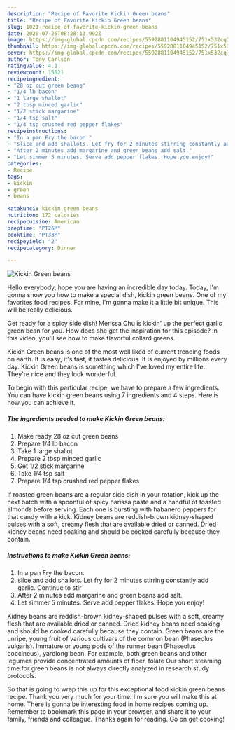 ```yaml
---
description: "Recipe of Favorite Kickin Green beans"
title: "Recipe of Favorite Kickin Green beans"
slug: 1021-recipe-of-favorite-kickin-green-beans
date: 2020-07-25T08:28:13.992Z
image: https://img-global.cpcdn.com/recipes/5592881104945152/751x532cq70/kickin-green-beans-recipe-main-photo.jpg
thumbnail: https://img-global.cpcdn.com/recipes/5592881104945152/751x532cq70/kickin-green-beans-recipe-main-photo.jpg
cover: https://img-global.cpcdn.com/recipes/5592881104945152/751x532cq70/kickin-green-beans-recipe-main-photo.jpg
author: Tony Carlson
ratingvalue: 4.1
reviewcount: 15021
recipeingredient:
- "28 oz cut green beans"
- "1/4 lb bacon"
- "1 large shallot"
- "2 tbsp minced garlic"
- "1/2 stick margarine"
- "1/4 tsp salt"
- "1/4 tsp crushed red pepper flakes"
recipeinstructions:
- "In a pan Fry the bacon."
- "slice and add shallots. Let fry for 2 minutes stirring constantly add garlic. Continue to stir"
- "After 2 minutes add margarine and green beans add salt."
- "Let simmer 5 minutes. Serve add pepper flakes. Hope you enjoy!"
categories:
- Recipe
tags:
- kickin
- green
- beans

katakunci: kickin green beans 
nutrition: 172 calories
recipecuisine: American
preptime: "PT26M"
cooktime: "PT33M"
recipeyield: "2"
recipecategory: Dinner

---
```



![Kickin Green beans](https://img-global.cpcdn.com/recipes/5592881104945152/751x532cq70/kickin-green-beans-recipe-main-photo.jpg)

Hello everybody, hope you are having an incredible day today. Today, I'm gonna show you how to make a special dish, kickin green beans. One of my favorites food recipes. For mine, I'm gonna make it a little bit unique. This will be really delicious.

Get ready for a spicy side dish! Merissa Chu is kickin&#39; up the perfect garlic green bean for you. How does she get the inspiration for this episode? In this video, you&#39;ll see how to make flavorful collard greens.

Kickin Green beans is one of the most well liked of current trending foods on earth. It is easy, it's fast, it tastes delicious. It is enjoyed by millions every day. Kickin Green beans is something which I've loved my entire life. They're nice and they look wonderful.


To begin with this particular recipe, we have to prepare a few ingredients. You can have kickin green beans using 7 ingredients and 4 steps. Here is how you can achieve it.

<!--inarticleads1-->

##### The ingredients needed to make Kickin Green beans:

1. Make ready 28 oz cut green beans
1. Prepare 1/4 lb bacon
1. Take 1 large shallot
1. Prepare 2 tbsp minced garlic
1. Get 1/2 stick margarine
1. Take 1/4 tsp salt
1. Prepare 1/4 tsp crushed red pepper flakes


If roasted green beans are a regular side dish in your rotation, kick up the next batch with a spoonful of spicy harissa paste and a handful of toasted almonds before serving. Each one is bursting with habanero peppers for that candy with a kick. Kidney beans are reddish-brown kidney-shaped pulses with a soft, creamy flesh that are available dried or canned. Dried kidney beans need soaking and should be cooked carefully because they contain. 

<!--inarticleads2-->

##### Instructions to make Kickin Green beans:

1. In a pan Fry the bacon.
1. slice and add shallots. Let fry for 2 minutes stirring constantly add garlic. Continue to stir
1. After 2 minutes add margarine and green beans add salt.
1. Let simmer 5 minutes. Serve add pepper flakes. Hope you enjoy!


Kidney beans are reddish-brown kidney-shaped pulses with a soft, creamy flesh that are available dried or canned. Dried kidney beans need soaking and should be cooked carefully because they contain. Green beans are the unripe, young fruit of various cultivars of the common bean (Phaseolus vulgaris). Immature or young pods of the runner bean (Phaseolus coccineus), yardlong bean. For example, both green beans and other legumes provide concentrated amounts of fiber, folate Our short steaming time for green beans is not always directly analyzed in research study protocols. 

So that is going to wrap this up for this exceptional food kickin green beans recipe. Thank you very much for your time. I'm sure you will make this at home. There is gonna be interesting food in home recipes coming up. Remember to bookmark this page in your browser, and share it to your family, friends and colleague. Thanks again for reading. Go on get cooking!
